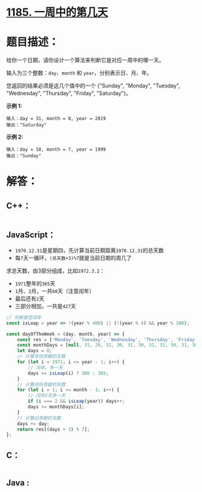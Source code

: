 # [1185. 一周中的第几天](https://leetcode-cn.com/problems/day-of-the-week/)

# 题目描述：

给你一个日期，请你设计一个算法来判断它是对应一周中的哪一天。

输入为三个整数：`day`、`month` 和 `year`，分别表示日、月、年。

您返回的结果必须是这几个值中的一个 {"Sunday", "Monday", "Tuesday", "Wednesday", "Thursday", "Friday", "Saturday"}。



**示例 1:**

```
输入：day = 31, month = 8, year = 2019
输出："Saturday"
```

 **示例 2:**

```
输入：day = 18, month = 7, year = 1999
输出："Sunday"
```



# 解答：

## C++：

```cpp

```

## JavaScript：

- `1970.12.31`是星期四，先计算当前日期距离`1970.12.31`的总天数
- 每`7`天一循环，`(总天数+3)%7`就是当前日期的周几了

求总天数，由3部分组成，比如`1972.3.2`：
- `1971`整年的`365`天
- `1`月、`2`月，一共`60`天（注意闰年）
- 最后还有`2`天
- 三部分相加，一共是`427`天


```javascript
// 判断是否闰年
const isLeap = year => !(year % 400) || (!(year % 4) && year % 100);

const dayOfTheWeek = (day, month, year) => {
    const res = ['Monday', 'Tuesday', 'Wednesday', 'Thursday', 'Friday', 'Saturday', 'Sunday'];
    const monthDays = [null, 31, 28, 31, 30, 31, 30, 31, 31, 30, 31, 30, 31];
    let days = 0;
    // 计算年份贡献的天数
    for (let i = 1971; i <= year - 1; i++) {
        // 闰年，多一天
        days += isLeap(i) ? 366 : 365;
    }
    // 计算月份贡献的天数
    for (let i = 1; i <= month - 1; i++) {
        // 闰年2月多一天
        if (i === 2 && isLeap(year)) days++;
        days += monthDays[i];
    }
    // 计算日贡献的天数
    days += day;
    return res[(days + 3) % 7];
};
```

## C：

```c

```

## Java :

```java

```

